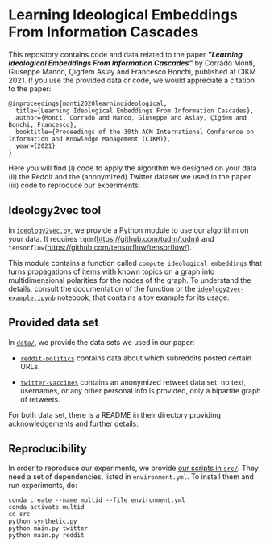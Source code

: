 # Learning Ideological Embeddings From Information Cascades

This repository contains code and data related to the paper ***"Learning Ideological Embeddings From Information Cascades"*** by Corrado Monti, Giuseppe Manco, Çigdem Aslay and Francesco Bonchi, published at CIKM 2021. If you use the provided data or code, we would appreciate a citation to the paper:

```
@inproceedings{monti2020learningideological,
  title={Learning Ideological Embeddings From Information Cascades},
  author={Monti, Corrado and Manco, Giuseppe and Aslay, Çigdem and Bonchi, Francesco},
  booktitle={Proceedings of the 30th ACM International Conference on Information and Knowledge Management (CIKM)},
  year={2021}
}
```

Here you will find (i) code to apply the algorithm we designed on your data (ii) the Reddit and the (anonymized) Twitter dataset we used in the paper (iii) code to reproduce our experiments.

## Ideology2vec tool

In [`ideology2vec.py`](ideology2vec.py), we provide a Python module to use our algorithm on your data. It requires `tqdm`(https://github.com/tqdm/tqdm) and `tensorflow`(https://github.com/tensorflow/tensorflow/).

This module contains a function called `compute_ideological_embeddings` that turns propagations of items with known topics on a graph into multidimensional polarities for the nodes of the graph. To understand the details, consult the documentation of the function or the [`ideology2vec-example.ipynb`](ideology2vec-example.ipynb) notebook, that contains a toy example for its usage.

## Provided data set

In [`data/`](data/), we provide the data sets we used in our paper:

- [`reddit-politics`](data/reddit-politics/) contains data about which subreddits posted certain URLs.

- [`twitter-vaccines`](data/twitter-vaccines/) contains an anonymized retweet data set: no text, usernames, or any other personal info is provided, only a bipartite graph of retweets.

For both data set, there is a README in their directory providing acknowledgements and further details.

## Reproducibility

In order to reproduce our experiments, we provide [our scripts in `src/`](src/). They need a set of dependencies, listed in `environment.yml`. To install them and run experiments, do:

```
conda create --name multid --file environment.yml
conda activate multid
cd src
python synthetic.py
python main.py twitter
python main.py reddit
```
